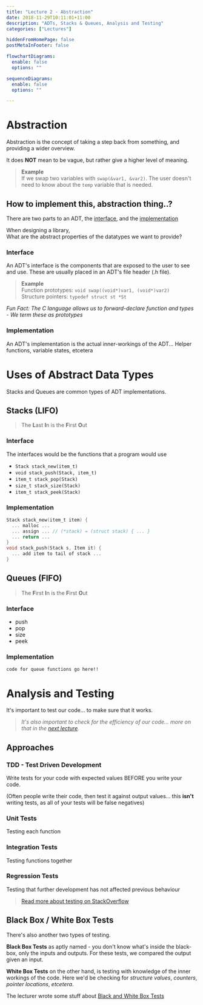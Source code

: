 ```yaml
---
title: "Lecture 2 - Abstraction"
date: 2018-11-29T10:11:01+11:00
description: "ADTs, Stacks & Queues, Analysis and Testing"
categories: ["Lectures"]

hiddenFromHomePage: false
postMetaInFooter: false

flowchartDiagrams:
  enable: false
  options: ""

sequenceDiagrams: 
  enable: false
  options: ""

---
```


# Abstraction
Abstraction is the concept of taking a step back from something, and providing a wider overview.

It does **NOT** mean to be vague, but rather give a higher level of meaning.

> **Example**  
If we swap two variables with `swap(&var1, &var2)`. The user doesn't need to know about the `temp` variable that is needed.

## How to implement this, abstraction thing..?
There are two parts to an ADT, the <u>interface</u>, and the <u>implementation</u>

When designing a library,  
What are the abstract properties of the datatypes we want to provide?

### Interface
An ADT's interface is the components that are exposed to the user to see and use. These are usually placed in an ADT's file header (.h file).

> **Example**  
Function prototypes: `void swap((void*)var1, (void*)var2)`  
Structure pointers: `typedef struct st *St`

_Fun Fact: The C language allows us to forward-declare function and types - We term these as prototypes_

### Implementation
An ADT's implementation is the actual inner-workings of the ADT... Helper functions, variable states, etcetera

# Uses of Abstract Data Types
Stacks and Queues are common types of ADT implementations.

## Stacks (LIFO)
> The **L**ast **I**n is the **F**irst **O**ut

### Interface
The interfaces would be the functions that a program would use
* `Stack stack_new(item_t)`
* `void stack_push(Stack, item_t)`
* `item_t stack_pop(Stack)`
* `size_t stack_size(Stack)`
* `item_t stack_peek(Stack)`

### Implementation
```c
Stack stack_new(item_t item) {
  ... malloc ...
  ... assign ... // (*stack) = (struct stack) { ... }
  ... return ...
}
void stack_push(Stack s, Item it) {
  ... add item to tail of stack ...
}
```  

## Queues (FIFO)
> The **F**irst **I**n is the **F**irst **O**ut

### Interface
* push
* pop
* size
* peek

### Implementation
`code for queue functions go here!!`


# Analysis and Testing
It's important to test our code... to make sure that it works.  
> _It's also important to check for the efficiency of our code... more on that in the [next lecture](../lec03)._

## Approaches
### TDD - Test Driven Development
Write tests for your code with expected values BEFORE you write your code.

(Often people write their code, then test it against output values... this **isn't** writing tests, as all of your tests will be false negatives)

### Unit Tests
Testing each function

### Integration Tests
Testing functions together

### Regression Tests
Testing that further development has not affected previous behaviour


> [Read more about testing on StackOverflow](https://stackoverflow.com/questions/7672511/unit-test-integration-test-regression-test-acceptance-test)


## Black Box / White Box Tests
There's also another two types of testing.

**Black Box Tests** as aptly named - you don't know what's inside the black-box, only the inputs and outputs. For these tests, we compared the output given an input.

**White Box Tests** on the other hand, is testing with knowledge of the inner workings of the code. Here we'd be checking for _structure values_, _counters_, _pointer locations_, _etcetera_.

The lecturer wrote some stuff about [Black and White Box Tests](https://blog.jashankj.space/2016-12-23-black-white-box-tests)
